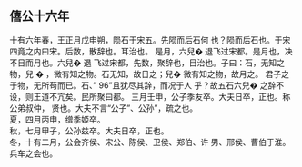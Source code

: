 ## 僖公十六年

十有六年春，王正月戊申朔，陨石于宋五。先陨而后石何
也？陨而后石也。于宋四竟之内曰宋。后数，散辞也。耳治也。
是月，六兒� 退飞过宋都。是月也，决不日而月也。六兒� 退
飞过宋都，先数，聚辞也，目治也。子曰：石，无知之物，兒
� ，微有知之物。石无知，故日之；兒� 微有知之物，故月之。
君子之于物，无所苟而已。石、” 96”且犹尽其辞，而况于人
乎？故五石六兒� 之辞不设，则王道不亢矣。民所聚曰都。
三月壬申，公子季友卒。大夫日卒，正也。称公弟叔仲，
贤也。大夫不言“公子”、公孙”，疏之也。  
夏，四月丙申，缯季姬卒。  
秋，七月甲子，公孙兹卒。大夫日卒，正也。  
冬，十有二月，公会齐侯、宋公、陈侯、卫侯、郑伯、许
男、邢侯、曹伯于淮。兵车之会也。  

